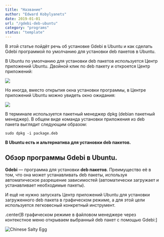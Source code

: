 ```yaml
---
title: "Название"
author: "Edward Kobylyanets"
date: 2019-01-01
url: "/gdebi-deb-ubuntu"
category: "programs"
status: "template"
---
```



В этой статье пойдёт речь об установке Gdebi в Ubuntu и как сделать Gdebi программой по умолчанию для установки deb пакетов в Ubuntu.
<!-- more -->
В Ubuntu по умолчанию для установки deb пакетов используется Центр приложений Ubuntu. Двойной клик по deb пакету и откроется Центр приложений:

![](images/salty_egg.jpg)

Но иногда, вместо открытия окна установки программы, в Центре приложений Ubuntu можно увидеть окно ожидания:

![](images/te)

В терминале используется пакетный менеджер dpkg (debian пакетный менеджер). В общем виде команда установки приложения из deb пакета выглядит следующим образом:

```
sudo dpkg -i package.deb
```

**В Ubuntu есть и альтернатива для установки deb пакетов.**

## Обзор программы Gdebi в Ubuntu.
**Gdebi** — программа для установки **deb пакетов**. Преимущество её в том, что она может устанавливать deb пакеты, используя автоматическое разрешение зависимостей (автоматически загружает и устанавливает необходимые пакеты). 

И ещё не нужно запускать Центр приложений Ubuntu для установки загруженного deb пакета в графическом режиме, а для этой цели используется легковесный конкретный инструмент.

.center[В графическом режиме в файловом менеджере через контекстное меню открываем выбранный deb пакет с помощью Gdebi:]

![Chinese Salty Egg](images/salty_egg.jpg)
